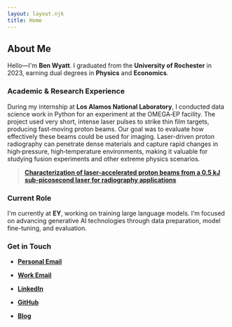 ```yaml
---
layout: layout.njk
title: Home
---
```


## About Me

Hello—I'm **Ben Wyatt**.  I graduated from the **University of Rochester** in 2023, earning dual degrees in **Physics** and **Economics**.

### Academic & Research Experience

During my internship at **Los Alamos National Laboratory**, I conducted data science work in Python for an experiment at the OMEGA‐EP facility.  The project used very short, intense laser pulses to strike thin film targets, producing fast‐moving proton beams.  Our goal was to evaluate how effectively these beams could be used for imaging.  Laser-driven proton radiography can penetrate dense materials and capture rapid changes in high‐pressure, high‐temperature environments, making it valuable for studying fusion experiments and other extreme physics scenarios.

> [**Characterization of laser-accelerated proton beams from a 0.5 kJ sub-picosecond laser for radiography applications**](https://pubs.aip.org/aip/pop/article/32/3/033107/3340167/Characterization-of-laser-accelerated-proton-beams)  

### Current Role

I'm currently at **EY**, working on training large language models. I’m focused on advancing generative AI technologies through data preparation, model fine-tuning, and evaluation.

### Get in Touch

- [**Personal Email**](mailto:blwyatt32@gmail.com)
- [**Work Email**](mailto:ben.wyatt@ey.com)
- [**LinkedIn**](https://www.linkedin.com/in/bwyatt3/)  
- [**GitHub**](https://github.com/ben-wyatt)

- [**Blog**](/blog/)
